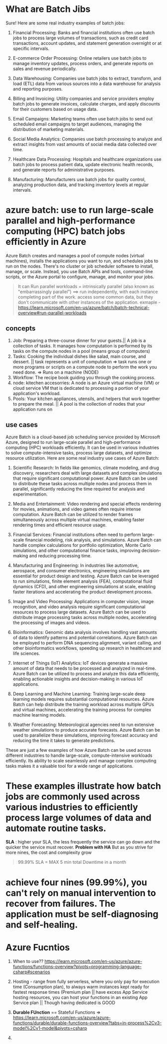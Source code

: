 # What are Batch Jibs 
Sure! Here are some real industry examples of batch jobs:

1. Financial Processing: Banks and financial institutions often use batch jobs to process large volumes of transactions, such as credit card transactions, account updates, and statement generation overnight or at specific intervals.

2. E-commerce Order Processing: Online retailers use batch jobs to manage inventory updates, process orders, and generate reports on sales and revenue periodically.

3. Data Warehousing: Companies use batch jobs to extract, transform, and load (ETL) data from various sources into a data warehouse for analysis and reporting purposes.

4. Billing and Invoicing: Utility companies and service providers employ batch jobs to generate invoices, calculate charges, and apply discounts for their customers based on usage data.

5. Email Campaigns: Marketing teams often use batch jobs to send out scheduled email campaigns to target audiences, managing the distribution of marketing materials.

6. Social Media Analytics: Companies use batch processing to analyze and extract insights from vast amounts of social media data collected over time.

7. Healthcare Data Processing: Hospitals and healthcare organizations use batch jobs to process patient data, update electronic health records, and generate reports for administrative purposes.

8. Manufacturing: Manufacturers use batch jobs for quality control, analyzing production data, and tracking inventory levels at regular intervals.

# azure batch:  use to run large-scale parallel and high-performance computing (HPC) batch jobs efficiently in Azure
Azure Batch creates and manages a pool of compute nodes (virtual machines), installs the applications you want to run, and schedules jobs to run on the nodes. There's no cluster or job scheduler software to install, manage, or scale. Instead, you use Batch APIs and tools, command-line scripts, or the Azure portal to configure, manage, and monitor your jobs.
> It can Run parallel workloads = intrinsically parallel (also known as "embarrassingly parallel") ==>
>  run independently, with each instance completing part of the work.
> access some common data, but they don't communicate with other instances of the application. exmaple - https://learn.microsoft.com/en-us/azure/batch/batch-technical-overview#run-parallel-workloads

## concepts
1. Job: Preparing a three-course dinner for your guests.|| A job is a collection of tasks. It manages how computation is performed by its tasks on the compute nodes in a pool (means group of computers)
2. Tasks: Cooking the individual dishes like salad, main course, and dessert. || task represents a unit of computation => task runs one or more programs or scripts on a compute node to perform the work you need done. => Runs on a machine (NODE)
3. Workflow: The recipe book guiding you through the cooking process.
4. node: kitechen accesorries: A node is an Azure virtual machine (VM) or cloud service VM that is dedicated to processing a portion of your application's workload.
5. Pools: Your kitchen appliances, utensils, and helpers that work together to prepare the meal. || A pool is the collection of nodes that your application runs on

## use cases
Azure Batch is a cloud-based job scheduling service provided by Microsoft Azure, designed to run large-scale parallel and high-performance computing (HPC) workloads efficiently. It can be used in various industries to solve compute-intensive tasks, process large datasets, and optimize resource utilization. Here are some real industry use cases of Azure Batch:

1. Scientific Research: In fields like genomics, climate modeling, and drug discovery, researchers deal with large datasets and complex simulations that require significant computational power. Azure Batch can be used to distribute these tasks across multiple nodes and process them in parallel, significantly reducing the time required for analysis and experimentation.

2. Media and Entertainment: Video rendering and special effects rendering for movies, animations, and video games often require intense computation. Azure Batch can be utilized to render frames simultaneously across multiple virtual machines, enabling faster rendering times and efficient resource usage.

3. Financial Services: Financial institutions often need to perform large-scale financial modeling, risk analysis, and simulations. Azure Batch can handle complex calculations for portfolio optimization, Monte Carlo simulations, and other computational finance tasks, improving decision-making and reducing processing time.

4. Manufacturing and Engineering: In industries like automotive, aerospace, and consumer electronics, engineering simulations are essential for product design and testing. Azure Batch can be leveraged to run simulations, finite element analysis (FEA), computational fluid dynamics (CFD), and other engineering simulations at scale, enabling faster iterations and accelerating the product development process.

5. Image and Video Processing: Applications in computer vision, image recognition, and video analysis require significant computational resources to process large datasets. Azure Batch can be used to distribute image processing tasks across multiple nodes, accelerating the processing of images and videos.

6. Bioinformatics: Genomic data analysis involves handling vast amounts of data to identify patterns and potential correlations. Azure Batch can be employed to perform DNA sequencing alignment, variant calling, and other bioinformatics workflows, speeding up research in healthcare and life sciences.

7. Internet of Things (IoT) Analytics: IoT devices generate a massive amount of data that needs to be processed and analyzed in real-time. Azure Batch can be utilized to process and analyze this data efficiently, enabling actionable insights and decision-making in various IoT applications.

8. Deep Learning and Machine Learning: Training large-scale deep learning models requires substantial computational resources. Azure Batch can help distribute the training workload across multiple GPUs and virtual machines, accelerating the training process for complex machine learning models.

9. Weather Forecasting: Meteorological agencies need to run extensive weather simulations to produce accurate forecasts. Azure Batch can be used to parallelize these simulations, improving forecast accuracy and reducing the time it takes to generate predictions.

These are just a few examples of how Azure Batch can be used across different industries to handle large-scale, compute-intensive workloads efficiently. Its ability to scale seamlessly and manage complex computing tasks makes it a valuable tool for a wide range of applications.

These examples illustrate how batch jobs are commonly used across various industries to efficiently process large volumes of data and automate routine tasks.
=======================================================
**SLA** : higher your SLA, the less frequently the service can go down and the quicker the service must recover.
**Problem with HA**
But as you strive for more nines, the cost and complexity grow 
> 99.99% SLA = MAX 5 min total Downtime in a month

achieve four nines (99.99%), you can't rely on manual intervention to recover from failures. The application must be self-diagnosing and self-healing.
=========================================

# Azure Fucntios
1. When to use??
 https://learn.microsoft.com/en-us/azure/azure-functions/functions-overview?pivots=programming-language-csharp#scenarios
2. Hosting - range from fully serverless, where you only pay for execution time (Consumption plan), to always warm instances kept ready for fastest response times (Premium plan || have excess App Service hosting resources, you can host your functions in an existing App Service plan || Though having dedicated is GOOD
3. **Durable FUnction** == Stateful Functions => https://learn.microsoft.com/en-us/azure/azure-functions/durable/durable-functions-overview?tabs=in-process%2Cv3-model%2Cv1-model&pivots=csharp

4. 
